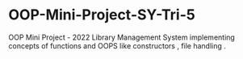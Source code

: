 # OOP-Mini-Project-SY-Tri-5
OOP Mini Project - 2022
Library Management System implementing concepts of functions and OOPS like constructors , file handling .
